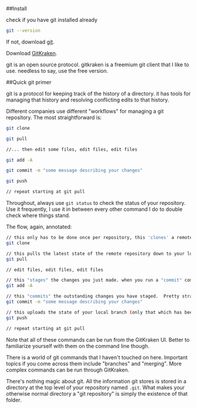 ##Install

check if you have git installed already

```bash
git --version
```

If not, download [git](https://git-scm.com/downloads).

Download [GitKraken](https://www.gitkraken.com/download).

git is an open source protocol.  gitkraken is a freemium git client that I like to use.  needless to say, use the free version.


##Quick git primer

git is a protocol for keeping track of the history of a directory. it has tools for managing that history and resolving conflicting edits to that history.

Different companies use different "workflows" for managing a git repository.  The most straightforward is:


```bash
git clone

git pull

//... then edit some files, edit files, edit files

git add -A

git commit -m "some message describing your changes"

git push

// repeat starting at git pull
```

Throughout, always use `git status` to check the status of your repository.  Use it frequently, I use it in between every other command I do to double check where things stand.

The flow, again, annotated:

```bash
// this only has to be done once per repository, this 'clones' a remote repository to your local machine.
git clone

// this pulls the latest state of the remote repository down to your local machine.  Try to only do this if your local directory is "clean", ie. free of your own changes.  If not, you may have to merge.  This is something you will need to learn to do eventually but not at first.
git pull

// edit files, edit files, edit files

// this "stages" the changes you just made. when you run a "commit" command, it commits only those changes that have been "staged" for commit.  'git add' is the command which does the staging.  the -A option indicates "all" changes should be staged.  if you only want to stage a few changes, mention those specific files in place of the -A
git add -A

// this "commits" the outstanding changes you have staged.  Pretty straightforward.  You've now created a record of your changes along with the message you've added.
git commit -m "some message describing your changes"

// this uploads the state of your local branch (only that which has been committed) to the remote branch (in our case, the branch stored on Github)
git push

// repeat starting at git pull
```

Note that all of these commands can be run from the GitKraken UI.  Better to familiarize yourself with them on the command line though.  

There is a world of git commands that I haven't touched on here.  Important topics if you come across them include "branches" and "merging".  More complex commands can be run through GitKraken.

There's nothing magic about git.  All the information git stores is stored in a directory at the top level of your repository named `.git`.  What makes your otherwise normal directory a "git repository" is simply the existence of that folder.